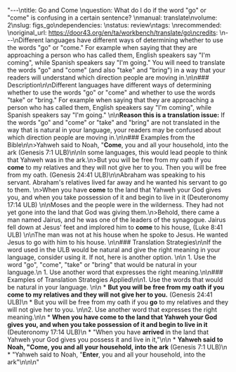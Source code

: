 "---\ntitle: Go and Come \nquestion: What do I do if the word \"go\" or \"come\" is confusing in a certain sentence? \nmanual: translate\nvolume: 2\nslug: figs_go\ndependencies:  \nstatus:  review\ntags: \nrecommended: \noriginal_url: https://door43.org/en/ta/workbench/translate/go\ncredits: \n---\nDifferent languages have different ways of determining whether to use the words \"go\" or \"come.\" For example when saying that they are approaching a person who has called them, English speakers say \"I'm coming\", while Spanish speakers say \"I'm going.\" You will need to translate the words \"go\" and \"come\" (and also \"take\" and \"bring\") in a way that your readers will understand which direction people are moving in.\n\n### Description\n\nDifferent languages have different ways of determining whether to use the words \"go\" or \"come\" and whether to use the words \"take\" or \"bring.\"  For example when saying that they are approaching a person who has called them, English speakers say \"I'm coming\", while Spanish speakers say \"I'm going.\" \n\n**Reason this is a translation issue:** If the words \"go\" and \"come\" or \"take\" and \"bring\" are not translated in the way that is natural in your language, your readers may be confused about which direction people are moving in.\n\n### Examples from the Bible\n\n>Yahweh said to Noah, \"__Come__, you and all your household, into the ark (Genesis 7:1 ULB)\n\nIn some languages, this would lead people to think that Yahweh was in the ark.\n>But you will be free from my oath if you __come__ to my relatives and they will not give her to you. Then you will be free from my oath. (Genesis 24:41 ULB)\n\nAbraham was speaking to his servant. Abraham's relatives lived far away and he wanted his servant to go to them. \n>When you have __come__ to the land that Yahweh your God gives you, and when you take possession of it and begin to live in it (Deuteronomy 17:14 ULB) \n\nMoses and the people were in the wilderness. They had not yet gone into the land that God was giving them.\n>Behold, there came a man named Jairus, and he was one of the leaders of the synagogue. Jairus fell down at Jesus' feet and implored him to __come__ to his house, (Luke 8:41 ULB)  \n\nThe man was not at his house when he spoke to Jesus. He wanted Jesus to go with him to his house.  \n\n### Translation Strategies\n\nIf the word used in the ULB would be natural and give the right meaning in your language, consider using it. If not, here is another option.  \n\n  1. Use the word \"go\", \"come\", \"take\" or \"bring\" that would be natural in your language.\n  1. Use another word that expresses the right meaning.\n\n### Examples of Translation Strategies Applied\n\n1. Use the words that would be natural in your language.  \n\n  * **But you will be free from my oath if you __come__ to my relatives and they will not give her to you.** (Genesis 24:41 ULB)\n      * But you will be free from my oath if you __go__ to my relatives and they will not give her to you. \n\n2. Use another word that expresses the right meaning.\n\n  * **When you have __come__ to the land that Yahweh your God gives you, and when you take possession of it and begin to live in it** (Deuteronomy 17:14 ULB)\n      * \"When you have __arrived__ in the land that Yahweh your God gives you possess it and live in it,\"\n\n  * **Yahweh said to Noah, \"__Come__, you and all your household, into the ark** (Genesis 7:1 ULB)\n      * \"Yahweh said to Noah, \"__Enter__, you and all your household, into the ark\"\n\n\n"
